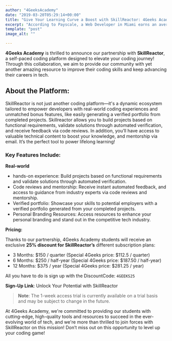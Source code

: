 ```yaml
---
author: "4GeeksAcademy"
date: "2019-03-20T05:29:14+00:00"
title: "Give Your Learning Curve a Boost with SkillReactor: 4Geeks Academy's Newest Partner!"
excerpt: "According to Payscale, a Web Developer in Miami earns an average of $64k per year, and an entry-level developer earns an average of $51k in the same period."
template: "post" 
image_alt: ""

---
```


**4Geeks Academy** is thrilled to announce our partnership with **SkillReactor**, a self-paced coding platform designed to elevate your coding journey! Through this collaboration, we aim to provide our community with yet another amazing resource to improve their coding skills and keep advancing their careers in tech.

## About the Platform:

SkillReactor is not just another coding platform—it's a dynamic ecosystem tailored to empower developers with real-world coding experiences and unmatched bonus features, like easily generating a verified portfolio from completed projects. Skillreactor allows you to build projects based on functional requirements, validate solutions through automated verification, and receive feedback via code reviews. In addition, you’ll have access to valuable technical content to boost your knowledge, and mentorship via email. It’s the perfect tool to power lifelong learning!

### Key Features Include:

**Real-world**

- hands-on experience: Build projects based on functional requirements and validate solutions through automated verification.
- Code reviews and mentorship: Receive instant automated feedback, and access to guidance from industry experts via code reviews and mentorship.
- Verified portfolio: Showcase your skills to potential employers with a verified portfolio generated from your completed projects.
- Personal Branding Resources: Access resources to enhance your personal branding and stand out in the competitive tech industry.

**Pricing:**

Thanks to our partnership, 4Geeks Academy students will receive an exclusive **25% discount for SkillReactor’s** different subscription plans:
- 3 Months: $150 / quarter (Special 4Geeks price: $112.5 / quarter)
- 6 Months: $250 / half-year (Special 4Geeks price: $187.50 / half-year)
- 12 Months: $375 / year (Special 4Geeks price: $281.25 / year)

All you have to do is sign up with the DiscountCode: `4GEEKS25`

**Sign-Up Link**: Unlock Your Potential with SkillReactor

> **Note**: The 1-week access trial is currently available on a trial basis and may be subject to change in the future.

At 4Geeks Academy, we're committed to providing our students with cutting-edge, high-quality tools and resources to succeed in the ever-evolving world of tech, and we're more than thrilled to join forces with SkillReactor on this mission! Don’t miss out on this opportunity to level up your coding game!
